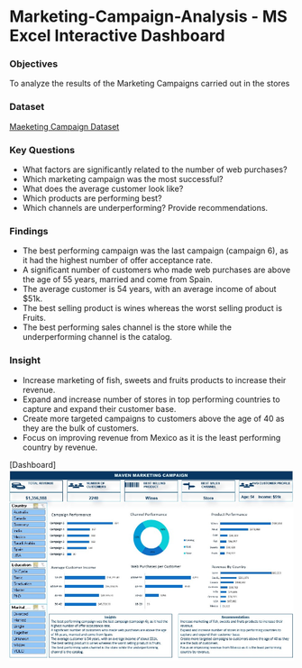 # Marketing-Campaign-Analysis - MS Excel Interactive Dashboard

### Objectives
To analyze the results of the Marketing Campaigns carried out in the stores

### Dataset
[Maeketing Campaign Dataset](https://1drv.ms/x/c/9ec8caefcfc3139a/ERCisYgp37ZIqqDYgss0YwEBjqlRHLOcCTm0RHGe2DatPQ?e=hY5mdq)

### Key Questions
* What factors are significantly related to the number of web purchases?
* Which marketing campaign was the most successful?
* What does the average customer look like?
* Which products are performing best?
* Which channels are underperforming?
Provide recommendations.

### Findings
* The best performing campaign was the last campaign (campaign 6), as it had the highest number of offer acceptance rate.
* A significant number of customers who made web purchases are above the age of 55 years, married and come from Spain.
* The average customer is 54 years, with an average income of about $51k.
* The best selling product is wines whereas the worst selling product is Fruits.
* The best performing sales channel is the store while the underperforming channel is the catalog.

### Insight
* Increase marketing of fish, sweets and fruits products to increase their revenue.
* Expand and increase number of stores in top performing countries to capture and expand their customer base.
* Create more targeted campaigns to customers above the age of 40 as they are the bulk of customers.
* Focus on improving revenue from Mexico as it is the least performing country by revenue.

[Dashboard]![image alt](https://github.com/Bev-py/Marketing-Campaign-Analysis/blob/4024fe1eb307159e7ed22e3d763f60c175568ab3/MavenDataDashboard.jpg)
